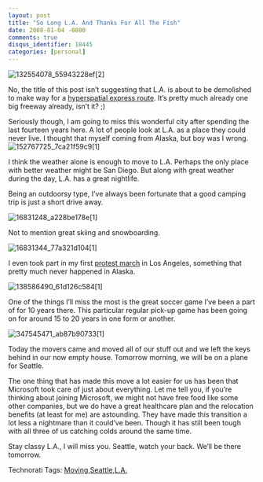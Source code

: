 ```yaml
---
layout: post
title: "So Long L.A. And Thanks For All The Fish"
date: 2008-01-04 -0800
comments: true
disqus_identifier: 18445
categories: [personal]
---
```

![132554078\_55943228ef[2]](http://haacked.com/images/haacked_com/WindowsLiveWriter/SoLongLAAndThanksForAllTheFish_F995/132554078_55943228ef%5B2%5D_3.jpg)

No, the title of this post isn’t suggesting that L.A. is about to be
demolished to make way for a [hyperspatial express
route](http://en.wikipedia.org/wiki/So_Long,_and_Thanks_for_All_the_Fish "Thanks for all the fish").
It’s pretty much already one big freeway already, isn’t it? ;)

Seriously though, I am going to miss this wonderful city after spending
the last fourteen years here. A lot of people look at L.A. as a place
they could never live. I thought that myself coming from Alaska, but boy
was I
wrong.![152767725\_7ca21f59c9[1]](http://haacked.com/images/haacked_com/WindowsLiveWriter/SoLongLAAndThanksForAllTheFish_F995/152767725_7ca21f59c9%5B1%5D_3.jpg)

I think the weather alone is enough to move to L.A. Perhaps the only
place with better weather might be San Diego. But along with great
weather during the day, L.A. has a great nightlife.

Being an outdoorsy type, I’ve always been fortunate that a good camping
trip is just a short drive away.

![16831248\_a228be178e[1]](http://haacked.com/images/haacked_com/WindowsLiveWriter/SoLongLAAndThanksForAllTheFish_F995/16831248_a228be178e%5B1%5D_3.jpg)

Not to mention great skiing and snowboarding.

![16831344\_77a321d104[1]](http://haacked.com/images/haacked_com/WindowsLiveWriter/SoLongLAAndThanksForAllTheFish_F995/16831344_77a321d104%5B1%5D_3.jpg)

I even took part in my first [protest
march](http://haacked.com/archive/2006/05/01/ADayWithoutImmigrants.aspx "A Day Without An Immigrant")
in Los Angeles, something that pretty much never happened in Alaska.

![138586490\_61d126c584[1]](http://haacked.com/images/haacked_com/WindowsLiveWriter/SoLongLAAndThanksForAllTheFish_F995/138586490_61d126c584%5B1%5D_3.jpg)

One of the things I’ll miss the most is the great soccer game I’ve been
a part of for 10 years there. This particular regular pick-up game has
been going on for around 15 to 20 years in one form or another.

![347545471\_ab87b90733[1]](http://haacked.com/images/haacked_com/WindowsLiveWriter/SoLongLAAndThanksForAllTheFish_F995/347545471_ab87b90733%5B1%5D_3.jpg)

Today the movers came and moved all of our stuff out and we left the
keys behind in our now empty house. Tomorrow morning, we will be on a
plane for Seattle.

The one thing that has made this move a lot easier for us has been that
Microsoft took care of just about everything. Let me tell you, if you’re
thinking about joining Microsoft, we might not have free food like some
other companies, but we do have a great healthcare plan and the
relocation benefits (at least for me) are astounding. They have made
this transition a lot less a nightmare than it could’ve been. Though it
has still been tough with all three of us catching colds around the same
time.

Stay classy L.A., I will miss you. Seattle, watch your back. We’ll be
there tomorrow.

Technorati Tags:
[Moving](http://technorati.com/tags/Moving),[Seattle](http://technorati.com/tags/Seattle),[L.A.](http://technorati.com/tags/L.A.)

